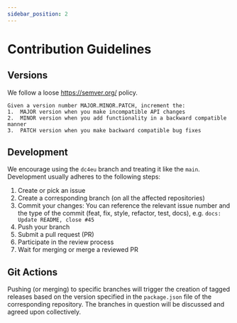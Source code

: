 ```yaml
---
sidebar_position: 2
---
```


# Contribution Guidelines

## Versions

We follow a loose https://semver.org/ policy.

```
Given a version number MAJOR.MINOR.PATCH, increment the:
1.  MAJOR version when you make incompatible API changes
2.  MINOR version when you add functionality in a backward compatible manner
3.  PATCH version when you make backward compatible bug fixes
```

## Development

We encourage using the `dc4eu` branch and treating it like the `main`.  Development usually adheres to the following steps:
 1. Create or pick an issue
 2. Create a corresponding branch (on all the affected repositories)
 3. Commit your changes: You can reference the relevant issue number and the type of the commit (feat, fix, style, refactor, test, docs), e.g. `docs: Update README, close #45`
 4. Push your branch
 5. Submit a pull request (PR)
 6. Participate in the review process
 7. Wait for merging or merge a reviewed PR

## Git Actions

Pushing (or merging) to specific branches will trigger the creation of tagged releases based on the version specified in the `package.json` file of the corresponding repository. The branches in question will be discussed and agreed upon collectively. 